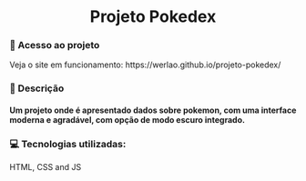 <h1 align="center"> Projeto Pokedex </h1>

<h3>📁 Acesso ao projeto</h3>
Veja o site em funcionamento: https://werlao.github.io/projeto-pokedex/

<h3>🧾 Descrição</h3>
<h4>Um projeto onde é apresentado dados sobre pokemon, com uma interface moderna e agradável, com opção de modo escuro integrado.</h4>

<h3>💻 Tecnologias utilizadas:</h3>
HTML, CSS and JS

